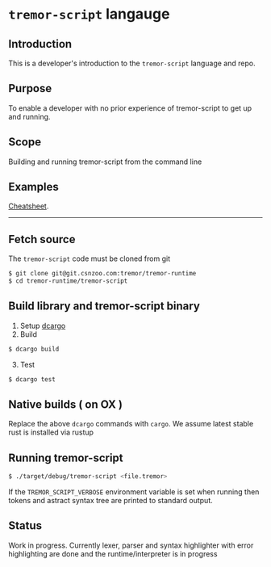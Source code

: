 # `tremor-script` langauge

## Introduction

This is a developer's introduction to the `tremor-script` language and repo.

## Purpose

To enable a developer with no prior experience of tremor-script to get up and running.

## Scope

Building and running tremor-script from the command line

## Examples ##

[Cheatsheet](./doc/cheatsheet.md).

---

## Fetch source

The `tremor-script` code must be cloned from git

```bash
$ git clone git@git.csnzoo.com:tremor/tremor-runtime
$ cd tremor-runtime/tremor-script
```

## Build library and tremor-script binary

1. Setup [dcargo](https://git.csnzoo.com/tremor/docker-dev-env)
2. Build
  ```bash
  $ dcargo build
  ```
3. Test
  ```bash
  $ dcargo test
  ```

## Native builds ( on OX )

Replace the above `dcargo` commands with `cargo`. We assume latest stable rust is installed via rustup

## Running tremor-script

```bash
$ ./target/debug/tremor-script <file.tremor>
```

If the `TREMOR_SCRIPT_VERBOSE` environment variable is set when running then tokens and astract syntax
tree are printed to standard output.

## Status

Work in progress. Currently lexer, parser and syntax highlighter with error highlighting are done
and the runtime/interpreter is in progress 
